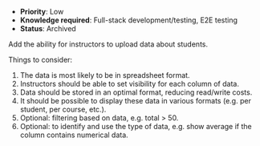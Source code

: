 * **Priority**: Low
* **Knowledge required**: Full-stack development/testing, E2E testing
* **Status**: Archived

Add the ability for instructors to upload data about students.

Things to consider:
1. The data is most likely to be in spreadsheet format.
1. Instructors should be able to set visibility  for each column of data.
1. Data should be stored in an optimal format, reducing read/write costs.
1. It should be possible to display these data in various formats (e.g. per student, per course, etc.).
1. Optional: filtering based on data, e.g. total > 50.
1. Optional: to identify and use the type of data, e.g. show average if the column contains numerical data.

